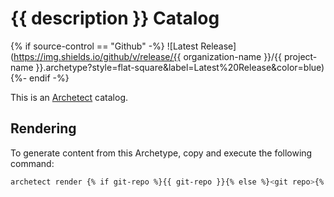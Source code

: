 # {{ description }} Catalog

{% if source-control == "Github" -%}
![Latest Release](https://img.shields.io/github/v/release/{{ organization-name }}/{{ project-name }}.archetype?style=flat-square&label=Latest%20Release&color=blue)
{%- endif -%}

This is an [Archetect](https://archetect.github.io/) catalog.

## Rendering

To generate content from this Archetype, copy and execute the following command:

```sh
archetect render {% if git-repo %}{{ git-repo }}{% else %}<git repo>{% endif %}
```
